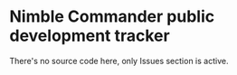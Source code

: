 # Nimble Commander public development tracker
There's no source code here, only Issues section is active.
